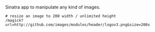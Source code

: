Sinatra app to manipulate any kind of images.

    # resize an image to 200 width / unlimited height
    /magick?url=http://github.com/images/modules/header/logov3.png&size=200x